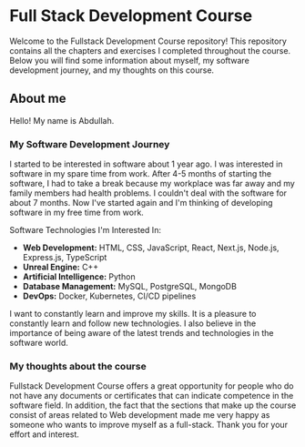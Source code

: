 # Full Stack Development Course

Welcome to the Fullstack Development Course repository! This repository contains all the chapters and exercises I completed throughout the course. Below you will find some information about myself, my software development journey, and my thoughts on this course.

## About me

Hello! My name is Abdullah. 

### My Software Development Journey

I started to be interested in software about 1 year ago. I was interested in software in my spare time from work. After 4-5 months of starting the software, I had to take a break because my workplace was far away and my family members had health problems. I couldn't deal with the software for about 7 months. Now I've started again and I'm thinking of developing software in my free time from work.

Software Technologies I'm Interested In:

- **Web Development:** HTML, CSS, JavaScript, React, Next.js, Node.js, Express.js, TypeScript
- **Unreal Engine:** C++
- **Artificial Intelligence:** Python
- **Database Management:** MySQL, PostgreSQL, MongoDB
- **DevOps:** Docker, Kubernetes, CI/CD pipelines

I want to constantly learn and improve my skills. It is a pleasure to constantly learn and follow new technologies. I also believe in the importance of being aware of the latest trends and technologies in the software world.

### My thoughts about the course

Fullstack Development Course offers a great opportunity for people who do not have any documents or certificates that can indicate competence in the software field. In addition, the fact that the sections that make up the course consist of areas related to Web development made me very happy as someone who wants to improve myself as a full-stack. Thank you for your effort and interest.
